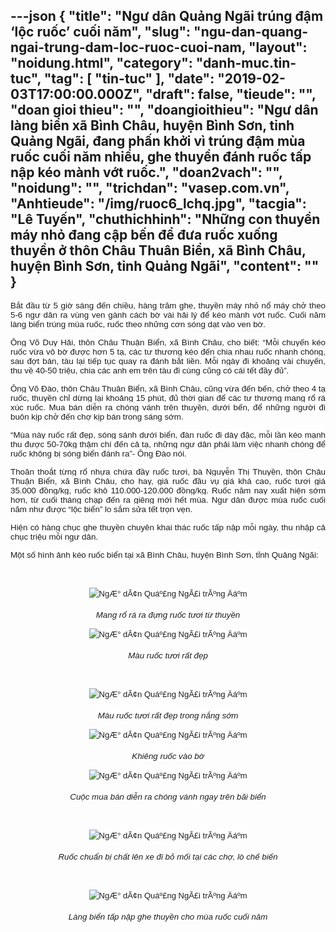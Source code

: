---json
{
    "title": "Ngư dân Quảng Ngãi trúng đậm ‘lộc ruốc’ cuối năm",
    "slug": "ngu-dan-quang-ngai-trung-dam-loc-ruoc-cuoi-nam,
    "layout": "noidung.html",
    "category": "danh-muc.tin-tuc",
    "tag": [
        "tin-tuc"
    ],
    "date": "2019-02-03T17:00:00.000Z",
    "draft": false,
    "tieude": "",
    "doan gioi thieu": "",
    "doangioithieu": "Ngư dân làng biển xã Bình Châu, huyện Bình Sơn, tỉnh Quảng Ngãi, đang phấn khởi vì trúng đậm mùa ruốc cuối năm nhiều, ghe thuyền đánh ruốc tấp nập kéo mành vớt ruốc.",
    "doan2vach": "",
    "noidung": "",
    "trichdan": "vasep.com.vn",
    "Anhtieude": "/img/ruoc6_lchq.jpg",
    "tacgia": "Lê Tuyến",
    "chuthichhinh": "Những con thuyền máy nhỏ đang cập bến để đưa ruốc xuống thuyền ở thôn Châu Thuân Biển, xã Bình Châu, huyện Bình Sơn, tỉnh Quảng Ngãi",
    "__content__": ""
}
---
<p style="text-align:justify"><span style="font-size:13px"><span style="color:#1b1b1b"><span style="font-family:Arial"><span style="background-color:#ffffff"><span style="font-size:10pt">Bắt đầu từ 5 giờ s&aacute;ng đến chiều, h&agrave;ng trăm ghe, thuyền m&aacute;y nhỏ nổ m&aacute;y chở theo 5-6 ngư d&acirc;n ra v&ugrave;ng ven g&agrave;nh c&aacute;ch bờ v&agrave;i hải l&yacute; để k&eacute;o m&agrave;nh vớt ruốc. Cuối năm l&agrave;ng biển tr&uacute;ng m&ugrave;a ruốc, ruốc theo những cơn s&oacute;ng dạt v&agrave;o ven bờ.</span></span></span></span></span></p>

<p style="margin-left:0cm; margin-right:0cm; text-align:justify"><span style="font-size:13px"><span style="background-color:white"><span style="color:#1b1b1b"><span style="font-family:Arial"><span style="font-size:10pt">&Ocirc;ng V&otilde; Duy Hải, th&ocirc;n Ch&acirc;u Thuận Biển, x&atilde; B&igrave;nh Ch&acirc;u, cho biết: &ldquo;Mỗi chuyến k&eacute;o ruốc vừa v&ocirc; bờ được hơn 5 tạ, c&aacute;c tư thương k&eacute;o đến chia nhau ruốc nhanh ch&oacute;ng, sau đợt b&aacute;n, t&agrave;u lại tiếp tục quay ra đ&aacute;nh bắt liền. Mỗi ng&agrave;y đi khoảng v&agrave;i chuyến, thu về 40-50 triệu, chia c&aacute;c anh em tr&ecirc;n t&agrave;u đi c&ugrave;ng cũng c&oacute; c&aacute;i tết đầy đủ&rdquo;.</span></span></span></span></span></p>

<p style="margin-left:0cm; margin-right:0cm; text-align:justify"><span style="font-size:13px"><span style="background-color:white"><span style="color:#1b1b1b"><span style="font-family:Arial"><span style="font-size:10pt">&Ocirc;ng V&otilde; Đ&agrave;o, th&ocirc;n Ch&acirc;u Thu&acirc;n Biển, x&atilde; B&igrave;nh Ch&acirc;u, cũng vừa đến bến, chở theo 4 tạ ruốc, thuyền chỉ dừng lại khoảng 15 ph&uacute;t, đủ thời gian để c&aacute;c tư thương mang rổ r&aacute; x&uacute;c ruốc. Mua b&aacute;n diễn ra ch&oacute;ng v&aacute;nh tr&ecirc;n thuyền, dưới bến, để những người đi bu&ocirc;n kịp chở đến chợ kịp b&aacute;n trong s&aacute;ng sớm.</span></span></span></span></span></p>

<p style="margin-left:0cm; margin-right:0cm; text-align:justify"><span style="font-size:13px"><span style="background-color:white"><span style="color:#1b1b1b"><span style="font-family:Arial"><span style="font-size:10pt">&ldquo;M&ugrave;a n&agrave;y ruốc rất đẹp, s&oacute;ng s&aacute;nh dưới biển, đ&agrave;n ruốc đi d&agrave;y đặc, mỗi lần k&eacute;o mạnh thu được 50-70kg thậm ch&iacute; đến cả tạ, những ngư d&acirc;n phải l&agrave;m việc nhanh ch&oacute;ng để ruốc kh&ocirc;ng bị s&oacute;ng biển đ&aacute;nh ra&rdquo;- &Ocirc;ng Đ&agrave;o n&oacute;i.</span></span></span></span></span></p>

<p style="margin-left:0cm; margin-right:0cm; text-align:justify"><span style="font-size:13px"><span style="background-color:white"><span style="color:#1b1b1b"><span style="font-family:Arial"><span style="font-size:10pt">Thoăn thoắt từng rổ nhựa chứa đầy ruốc tươi, b&agrave; Nguyễn Thị Thuyền, th&ocirc;n Ch&acirc;u Thuận Biển, x&atilde; B&igrave;nh Ch&acirc;u, cho hay, gi&aacute; ruốc đầu vụ gi&aacute; kh&aacute; cao, ruốc tươi gi&aacute; 35.000 đồng/kg, ruốc kh&ocirc; 110.000-120.000 đồng/kg. Ruốc năm nay xuất hiện sớm hơn, từ cuối th&aacute;ng chạp đến ra gi&ecirc;ng mới hết m&ugrave;a. Ngư d&acirc;n được m&ugrave;a ruốc cuối năm như được &ldquo;lộc biển&rdquo; lo sắm sửa tết trọn vẹn.</span></span></span></span></span></p>

<p style="margin-left:0cm; margin-right:0cm; text-align:justify"><span style="font-size:13px"><span style="background-color:white"><span style="color:#1b1b1b"><span style="font-family:Arial"><span style="font-size:10pt">Hiện c&oacute; h&agrave;ng chục ghe thuyền chuy&ecirc;n khai th&aacute;c ruốc tấp nập mỗi ng&agrave;y, thu nhập cả chục triệu mỗi ngư d&acirc;n.</span></span></span></span></span></p>

<p style="margin-left:0cm; margin-right:0cm; text-align:justify"><span style="font-size:13px"><span style="background-color:white"><span style="color:#1b1b1b"><span style="font-family:Arial"><span style="font-size:10pt">Một số h&igrave;nh ảnh k&eacute;o ruốc biển tại x&atilde; B&igrave;nh Ch&acirc;u, huyện B&igrave;nh Sơn, tỉnh Quảng Ng&atilde;i:</span></span></span></span></span></p>

<p style="margin-left:0cm; margin-right:0cm; text-align:justify">&nbsp;</p>

<p style="margin-left:0cm; margin-right:0cm; text-align:center"><span style="font-size:13px"><span style="background-color:white"><span style="color:#1b1b1b"><span style="font-family:Arial"><img alt="NgÆ° dÃ¢n Quáº£ng NgÃ£i trÃºng Äáº­m " src="http://image.sggp.org.vn/w560/Uploaded/2019/bpqbzivo/2019_01_25/ruoc1_jlan.jpg" /></span></span></span></span></p>

<p style="margin-left:0cm; margin-right:0cm; text-align:center"><span style="font-size:13px"><span style="background-color:#ffffff"><span style="color:#1b1b1b"><span style="font-family:Arial"><em><span style="font-size:10pt">Mang rổ r&aacute; ra đựng ruốc tươi từ thuyền</span></em></span></span></span></span></p>

<p style="margin-left:0cm; margin-right:0cm; text-align:center"><span style="font-size:13px"><span style="background-color:#ffffff"><span style="color:#1b1b1b"><span style="font-family:Arial"><img alt="NgÆ° dÃ¢n Quáº£ng NgÃ£i trÃºng Äáº­m " src="http://image.sggp.org.vn/w560/Uploaded/2019/bpqbzivo/2019_01_25/ruoc2_punh.jpg" /></span></span></span></span></p>

<p style="margin-left:0cm; margin-right:0cm; text-align:center"><span style="font-size:13px"><span style="background-color:#ffffff"><span style="color:#1b1b1b"><span style="font-family:Arial"><em><span style="font-size:10pt">M&agrave;u ruốc tươi rất đẹp</span></em></span></span></span></span></p>

<p style="margin-left:0cm; margin-right:0cm; text-align:center">&nbsp;</p>

<p style="margin-left:0cm; margin-right:0cm; text-align:center"><span style="font-size:13px"><span style="background-color:#ffffff"><span style="color:#1b1b1b"><span style="font-family:Arial"><img alt="NgÆ° dÃ¢n Quáº£ng NgÃ£i trÃºng Äáº­m " src="http://image.sggp.org.vn/w560/Uploaded/2019/bpqbzivo/2019_01_25/ruoc4_wbcz.jpg" /></span></span></span></span></p>

<p style="margin-left:0cm; margin-right:0cm; text-align:center"><span style="font-size:13px"><span style="background-color:#ffffff"><span style="color:#1b1b1b"><span style="font-family:Arial"><em><span style="font-size:10pt">M&agrave;u ruốc tươi rất đẹp trong nắng sớm</span></em></span></span></span></span></p>

<p style="margin-left:0cm; margin-right:0cm; text-align:center"><span style="font-size:13px"><span style="background-color:#ffffff"><span style="color:#1b1b1b"><span style="font-family:Arial"><img alt="NgÆ° dÃ¢n Quáº£ng NgÃ£i trÃºng Äáº­m " src="http://image.sggp.org.vn/w560/Uploaded/2019/bpqbzivo/2019_01_25/ruoc8_yxxo.jpg" /></span></span></span></span></p>

<p style="margin-left:0cm; margin-right:0cm; text-align:center"><span style="font-size:13px"><span style="background-color:#ffffff"><span style="color:#1b1b1b"><span style="font-family:Arial"><em><span style="font-size:10pt">Khi&ecirc;ng ruốc v&agrave;o bờ</span></em></span></span></span></span></p>

<p style="margin-left:0cm; margin-right:0cm; text-align:center"><span style="font-size:13px"><span style="background-color:#ffffff"><span style="color:#1b1b1b"><span style="font-family:Arial"><img alt="NgÆ° dÃ¢n Quáº£ng NgÃ£i trÃºng Äáº­m " src="http://image.sggp.org.vn/w560/Uploaded/2019/bpqbzivo/2019_01_25/ruoc5_ekug.jpg" /></span></span></span></span></p>

<p style="margin-left:0cm; margin-right:0cm; text-align:center"><span style="font-size:13px"><span style="background-color:#ffffff"><span style="color:#1b1b1b"><span style="font-family:Arial"><em><span style="font-size:10pt">Cuộc mua b&aacute;n diễn ra ch&oacute;ng v&aacute;nh ngay tr&ecirc;n b&atilde;i biển</span></em></span></span></span></span></p>

<p style="margin-left:0cm; margin-right:0cm; text-align:center">&nbsp;</p>

<p style="margin-left:0cm; margin-right:0cm; text-align:center"><span style="font-size:13px"><span style="background-color:#ffffff"><span style="color:#1b1b1b"><span style="font-family:Arial"><img alt="NgÆ° dÃ¢n Quáº£ng NgÃ£i trÃºng Äáº­m " src="http://image.sggp.org.vn/w560/Uploaded/2019/bpqbzivo/2019_01_25/ruoc7_cpbe.jpg" /></span></span></span></span></p>

<p style="margin-left:0cm; margin-right:0cm; text-align:center"><span style="font-size:13px"><span style="background-color:#ffffff"><span style="color:#1b1b1b"><span style="font-family:Arial"><em><span style="font-size:10pt">Ruốc chuẩn bị chất l&ecirc;n xe đi bỏ mối tại c&aacute;c chợ, l&ograve; chế biến</span></em></span></span></span></span></p>

<p style="margin-left:0cm; margin-right:0cm; text-align:center">&nbsp;</p>

<p style="margin-left:0cm; margin-right:0cm; text-align:center"><span style="font-size:13px"><span style="background-color:#ffffff"><span style="color:#1b1b1b"><span style="font-family:Arial"><img alt="NgÆ° dÃ¢n Quáº£ng NgÃ£i trÃºng Äáº­m " src="http://image.sggp.org.vn/w560/Uploaded/2019/bpqbzivo/2019_01_25/ruoc9_pxbt.jpg" /></span></span></span></span></p>

<p style="margin-left:0cm; margin-right:0cm; text-align:center"><span style="font-size:13px"><span style="background-color:#ffffff"><span style="color:#1b1b1b"><span style="font-family:Arial"><em><span style="font-size:10pt">L&agrave;ng biển tấp nập ghe thuyền cho m&ugrave;a ruốc cuối năm</span></em></span></span></span></span></p>

<p style="margin-left:0cm; margin-right:0cm; text-align:justify">&nbsp;</p>